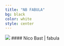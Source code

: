 ```yaml
---
title: "NB FABULA"
bg: black
color: white
style: center
---
```

<img src="{{ site.url }}/img/nb_fabula_cover.jpg">
#### Nico Bast | fabula
<div class="bbplayer">
  <span class="bb-trackTitle"></span>
  <div class="bb-col-1">
     <span class="bb-rewind"></span>
     <span class="bb-play"></span>
     <span class="bb-forward"></span>
  </div>
  <div class="bb-col-2">
    <span class="bb-trackTime"></span>
    <span class="bb-trackLength"></span>
  </div>
  <audio>
      <source src="{{ site.url }}/audio/Nicolas_Bast/Unbekannte Sprache.ogg">
      <source src="{{ site.url }}/audio/Nicolas_Bast/Anticipated Memory.ogg">
      <source src="{{ site.url }}/audio/Nicolas_Bast/Fabula.ogg">
  </audio>
</div>

<a href="{{ site.url }}/audio/Nicolas_Bast/Nicolas Bast - Fabula.zip"><i class="fa fa-download fa-2x" aria-hidden="true" style="color:#898989"></i></a>